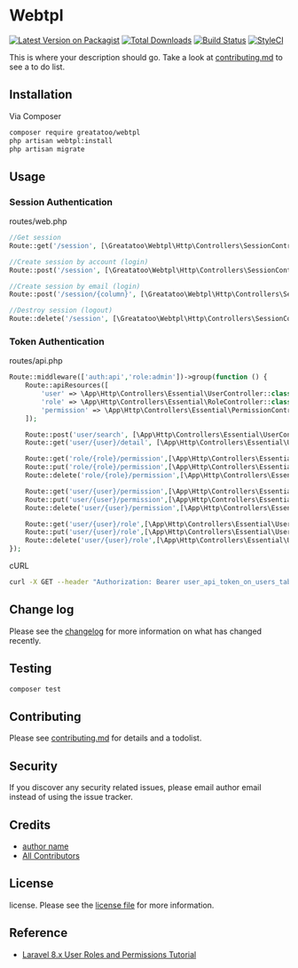 # Webtpl

[![Latest Version on Packagist][ico-version]][link-packagist]
[![Total Downloads][ico-downloads]][link-downloads]
[![Build Status][ico-travis]][link-travis]
[![StyleCI][ico-styleci]][link-styleci]

This is where your description should go. Take a look at [contributing.md](contributing.md) to see a to do list.

## Installation

Via Composer

``` bash
composer require greatatoo/webtpl
php artisan webtpl:install
php artisan migrate
```

## Usage

### Session Authentication

routes/web.php

```php
//Get session
Route::get('/session', [\Greatatoo\Webtpl\Http\Controllers\SessionController::class, 'query']);

//Create session by account (login)
Route::post('/session', [\Greatatoo\Webtpl\Http\Controllers\SessionController::class, 'create']);

//Create session by email (login)
Route::post('/session/{column}', [\Greatatoo\Webtpl\Http\Controllers\SessionController::class, 'create']);

//Destroy session (logout)
Route::delete('/session', [\Greatatoo\Webtpl\Http\Controllers\SessionController::class, 'destroy']);
```

### Token Authentication

routes/api.php

```php
Route::middleware(['auth:api','role:admin'])->group(function () {
    Route::apiResources([
        'user' => \App\Http\Controllers\Essential\UserController::class,
        'role' => \App\Http\Controllers\Essential\RoleController::class,
        'permission' => \App\Http\Controllers\Essential\PermissionController::class,
    ]);

    Route::post('user/search', [\App\Http\Controllers\Essential\UserController::class, 'search']);
    Route::get('user/{user}/detail', [\App\Http\Controllers\Essential\UserController::class, 'detail']);

    Route::get('role/{role}/permission',[\App\Http\Controllers\Essential\RolePermissionController::class,'show']);
    Route::put('role/{role}/permission',[\App\Http\Controllers\Essential\RolePermissionController::class,'update']);
    Route::delete('role/{role}/permission',[\App\Http\Controllers\Essential\RolePermissionController::class,'destroy']);

    Route::get('user/{user}/permission',[\App\Http\Controllers\Essential\UserPermissionController::class,'show']);
    Route::put('user/{user}/permission',[\App\Http\Controllers\Essential\UserPermissionController::class,'update']);
    Route::delete('user/{user}/permission',[\App\Http\Controllers\Essential\UserPermissionController::class,'destroy']);

    Route::get('user/{user}/role',[\App\Http\Controllers\Essential\UserRoleController::class,'show']);
    Route::put('user/{user}/role',[\App\Http\Controllers\Essential\UserRoleController::class,'update']);
    Route::delete('user/{user}/role',[\App\Http\Controllers\Essential\UserRoleController::class,'destroy']);
});
```

cURL

```bash
curl -X GET --header "Authorization: Bearer user_api_token_on_users_table"  http://localhost/api/role
```

## Change log

Please see the [changelog](changelog.md) for more information on what has changed recently.

## Testing

``` bash
composer test
```

## Contributing

Please see [contributing.md](contributing.md) for details and a todolist.

## Security

If you discover any security related issues, please email author email instead of using the issue tracker.

## Credits

- [author name][link-author]
- [All Contributors][link-contributors]

## License

license. Please see the [license file](license.md) for more information.

[ico-version]: https://img.shields.io/packagist/v/greatatoo/webtpl.svg?style=flat-square
[ico-downloads]: https://img.shields.io/packagist/dt/greatatoo/webtpl.svg?style=flat-square
[ico-travis]: https://img.shields.io/travis/greatatoo/webtpl/master.svg?style=flat-square
[ico-styleci]: https://styleci.io/repos/12345678/shield

[link-packagist]: https://packagist.org/packages/greatatoo/webtpl
[link-downloads]: https://packagist.org/packages/greatatoo/webtpl
[link-travis]: https://travis-ci.org/greatatoo/webtpl
[link-styleci]: https://styleci.io/repos/12345678
[link-author]: https://github.com/greatatoo
[link-contributors]: ../../contributors

## Reference

- [Laravel 8.x User Roles and Permissions Tutorial](https://www.codechief.org/article/user-roles-and-permissions-tutorial-in-laravel-without-packages)
